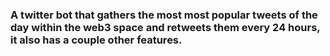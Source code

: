 ### A twitter bot that gathers the most most popular tweets of the day within the web3 space and retweets them every 24 hours, it also has a couple other features.
